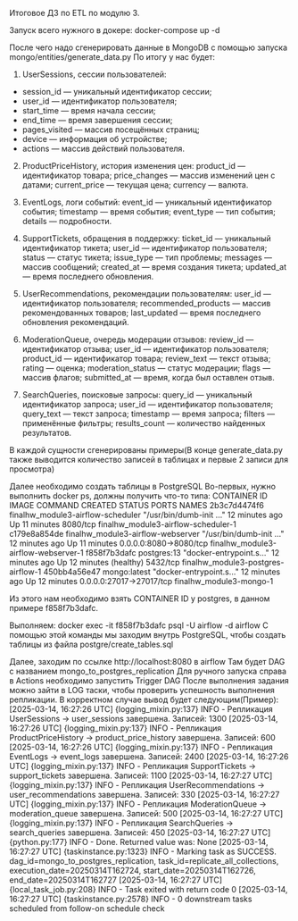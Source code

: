 Итоговое ДЗ по ETL по модулю 3.

Запуск всего нужного в докере:
docker-compose up -d

После чего надо сгенерировать данные в MongoDB с помощью запуска mongo/entities/generate_data.py
По итогу у нас будет:
1. UserSessions, сессии пользователей:
 - session_id — уникальный идентификатор сессии;
 - user_id — идентификатор пользователя;
 - start_time — время начала сессии;
 - end_time — время завершения сессии;
 - pages_visited — массив посещённых страниц;
 - device — информация об устройстве;
 - actions — массив действий пользователя.

2. ProductPriceHistory, история изменения цен:
product_id — идентификатор товара;
price_changes — массив изменений цен с датами;
current_price — текущая цена;
currency — валюта.

3. EventLogs, логи событий:
event_id — уникальный идентификатор события;
timestamp — время события;
event_type — тип события;
details — подробности.

 4. SupportTickets, обращения в поддержку:
ticket_id — уникальный идентификатор тикета;
user_id — идентификатор пользователя;
status — статус тикета;
issue_type — тип проблемы;
messages — массив сообщений;
created_at — время создания тикета;
updated_at — время последнего обновления.

5. UserRecommendations, рекомендации пользователям:
user_id — идентификатор пользователя;
recommended_products — массив рекомендованных товаров;
last_updated — время последнего обновления рекомендаций.

6. ModerationQueue, очередь модерации отзывов:
review_id — идентификатор отзыва;
user_id — идентификатор пользователя;
product_id — идентификатор товара;
review_text — текст отзыва;
rating — оценка;
moderation_status — статус модерации;
flags — массив флагов;
submitted_at — время, когда был оставлен отзыв.

7. SearchQueries, поисковые запросы:
query_id — уникальный идентификатор запроса;
user_id — идентификатор пользователя;
query_text — текст запроса;
timestamp — время запроса;
filters — применённые фильтры;
results_count — количество найденных результатов.



В каждой сущности сгенерированы примеры(В конце generate_data.py также выводится количество записей в таблицах и первые 2 записи для просмотра)




Далее необходимо создать таблицы в PostgreSQL
Во-первых, нужно выполнить docker ps, должны получить что-то типа:
CONTAINER ID   IMAGE                               COMMAND                  CREATED          STATUS                    PORTS                      NAMES
2b3c7d4474f6   finalhw_module3-airflow-scheduler   "/usr/bin/dumb-init …"   12 minutes ago   Up 11 minutes             8080/tcp                   finalhw_module3-airflow-scheduler-1
c179e8a854de   finalhw_module3-airflow-webserver   "/usr/bin/dumb-init …"   12 minutes ago   Up 11 minutes             0.0.0.0:8080->8080/tcp     finalhw_module3-airflow-webserver-1
f858f7b3dafc   postgres:13                         "docker-entrypoint.s…"   12 minutes ago   Up 12 minutes (healthy)   5432/tcp                   finalhw_module3-postgres-airflow-1
450bb4a56e47   mongo:latest                        "docker-entrypoint.s…"   12 minutes ago   Up 12 minutes             0.0.0.0:27017->27017/tcp   finalhw_module3-mongo-1

Из этого нам необходимо взять CONTAINER ID у postgres, в данном примере f858f7b3dafc.

Выполняем: docker exec -it f858f7b3dafc psql -U airflow -d airflow
С помощью этой команды мы заходим внутрь PostgreSQL, чтобы создать таблицы из файла postgre/create_tables.sql


Далее, заходим по ссылке http://localhost:8080 в airflow
Там будет DAG с названием mongo_to_postgres_replication
Для ручного запуска справа в Actions необходимо запустить Trigger DAG
После выполнения задания можно зайти в LOG таски, чтобы проверить успешность выполнения репликации. В корректном случае вывод будет следующим(Пример):
[2025-03-14, 16:27:26 UTC] {logging_mixin.py:137} INFO - Репликация UserSessions -> user_sessions завершена. Записей: 1300
[2025-03-14, 16:27:26 UTC] {logging_mixin.py:137} INFO - Репликация ProductPriceHistory -> product_price_history завершена. Записей: 600
[2025-03-14, 16:27:26 UTC] {logging_mixin.py:137} INFO - Репликация EventLogs -> event_logs завершена. Записей: 2400
[2025-03-14, 16:27:26 UTC] {logging_mixin.py:137} INFO - Репликация SupportTickets -> support_tickets завершена. Записей: 1100
[2025-03-14, 16:27:27 UTC] {logging_mixin.py:137} INFO - Репликация UserRecommendations -> user_recommendations завершена. Записей: 330
[2025-03-14, 16:27:27 UTC] {logging_mixin.py:137} INFO - Репликация ModerationQueue -> moderation_queue завершена. Записей: 500
[2025-03-14, 16:27:27 UTC] {logging_mixin.py:137} INFO - Репликация SearchQueries -> search_queries завершена. Записей: 450
[2025-03-14, 16:27:27 UTC] {python.py:177} INFO - Done. Returned value was: None
[2025-03-14, 16:27:27 UTC] {taskinstance.py:1323} INFO - Marking task as SUCCESS. dag_id=mongo_to_postgres_replication, task_id=replicate_all_collections, execution_date=20250314T162724, start_date=20250314T162726, end_date=20250314T162727
[2025-03-14, 16:27:27 UTC] {local_task_job.py:208} INFO - Task exited with return code 0
[2025-03-14, 16:27:27 UTC] {taskinstance.py:2578} INFO - 0 downstream tasks scheduled from follow-on schedule check
